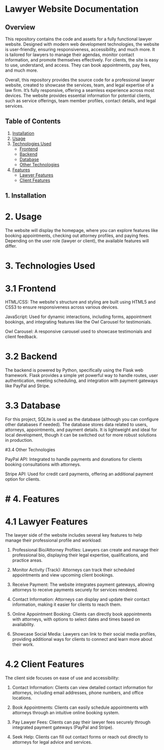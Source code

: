 

# Lawyer Website Documentation

## Overview
This repository contains the code and assets for a fully functional lawyer website. Designed with modern web development technologies, the website is user-friendly, ensuring responsiveness, accessibility, and much more. It is tailored for lawyers to manage their agendas, monitor contact information, and promote themselves effectively. For clients, the site is easy to use, understand, and access. They can book appointments, pay fees, and much more.

Overall, this repository provides the source code for a professional lawyer website, created to showcase the services, team, and legal expertise of a law firm. It’s fully responsive, offering a seamless experience across most devices. The website provides essential information for potential clients, such as service offerings, team member profiles, contact details, and legal services.

## Table of Contents
1. [Installation](#installation)
2. [Usage](#usage)
3. [Technologies Used](#technologies-used)
   - [Frontend](#frontend)
   - [Backend](#backend)
   - [Database](#database)
   - [Other Technologies](#other-technologies)
4. [Features](#features)
   - [Lawyer Features](#lawyer-features)
   - [Client Features](#client-features)

## 1. Installation




# 2. Usage


The website will display the homepage, where you can explore features like booking appointments, checking out attorney profiles, and paying fees. Depending on the user role (lawyer or client), the available features will differ.

# 3. Technologies Used

# 3.1 Frontend

HTML/CSS: The website's structure and styling are built using HTML5 and CSS3 to ensure responsiveness across various devices.

JavaScript: Used for dynamic interactions, including forms, appointment bookings, and integrating features like the Owl Carousel for testimonials.

Owl Carousel: A responsive carousel used to showcase testimonials and client feedback.


# 3.2 Backend

The backend is powered by Python, specifically using the Flask web framework. Flask provides a simple yet powerful way to handle routes, user authentication, meeting scheduling, and integration with payment gateways like PayPal and Stripe.

# 3.3 Database

For this project, SQLite is used as the database (although you can configure other databases if needed). The database stores data related to users, attorneys, appointments, and payment details. It is lightweight and ideal for local development, though it can be switched out for more robust solutions in production.

#3.4 Other Technologies

PayPal API: Integrated to handle payments and donations for clients booking consultations with attorneys.

Stripe API: Used for credit card payments, offering an additional payment option for clients.


# # 4. Features

# 4.1 Lawyer Features

The lawyer side of the website includes several key features to help manage their professional profile and workload:

1. Professional Bio/Attorney Profiles: Lawyers can create and manage their professional bio, displaying their legal expertise, qualifications, and practice areas.


2. Monitor Activity (Track): Attorneys can track their scheduled appointments and view upcoming client bookings.


3. Receive Payment: The website integrates payment gateways, allowing attorneys to receive payments securely for services rendered.


4. Contact Information: Attorneys can display and update their contact information, making it easier for clients to reach them.


5. Online Appointment Booking: Clients can directly book appointments with attorneys, with options to select dates and times based on availability.


6. Showcase Social Media: Lawyers can link to their social media profiles, providing additional ways for clients to connect and learn more about their work.



# 4.2 Client Features

The client side focuses on ease of use and accessibility:

1. Contact Information: Clients can view detailed contact information for attorneys, including email addresses, phone numbers, and office locations.


2. Book Appointments: Clients can easily schedule appointments with attorneys through an intuitive online booking system.


3. Pay Lawyer Fees: Clients can pay their lawyer fees securely through integrated payment gateways (PayPal and Stripe).


4. Seek Help: Clients can fill out contact forms or reach out directly to attorneys for legal advice and services.



